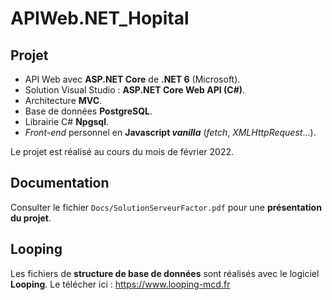 # APIWeb.NET_Hopital

## Projet

- API Web avec **ASP.NET Core** de **.NET 6** (Microsoft).
- Solution Visual Studio : **ASP.NET Core Web API (C#)**.
- Architecture **MVC**.
- Base de données **PostgreSQL**. 
- Librairie C# **Npgsql**. 
- *Front-end* personnel en **Javascript *vanilla*** (*fetch*, *XMLHttpRequest*...).

Le projet est réalisé au cours du mois de février 2022.

## Documentation

Consulter le fichier `Docs/SolutionServeurFactor.pdf` pour une **présentation du projet**.

## Looping

Les fichiers de **structure de base de données** sont réalisés avec le logiciel **Looping**. Le télécher ici : https://www.looping-mcd.fr

